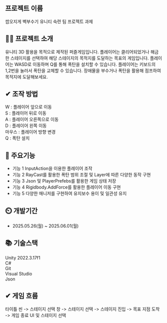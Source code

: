 ## 프로젝트 이름
쌉오지게 벽부수기
유니티 숙련 팀 프로젝트 과제    
## 👨‍🏫 프로젝트 소개
유니티 3D 활용을 목적으로 제작된 퍼즐게임입니다.
플레이어는 클리어되었거나 해금한 스테이지를 선택하여 해당 스테이지의 목적지를 도달하는 목표의 게임입니다.
플레이어는 WASD로 이동하며 Q를 통해 폭탄을 설치할 수 있습니다. 플레이어는 키보드의 1,2번을 눌러서 폭탄을 교체할 수 있습니다.
장애물을 부수거나 폭탄을 활용해 점프하여 목적지에 도달해보세요.

## ✔ 조작 방법
   W : 플레이어 앞으로 이동 <br/>
   S : 플레이어 뒤로 이동 <br/>
   A : 플레이어 오른쪽으로 이동 <br/>
   D : 플레이어 왼쪽 이동 <br/>
   마우스 : 플레이어 방향 변경 <br/>
   Q : 폭탄 설치 <br/>


## 💜 주요기능

- 기능 1
  InputAction을 이용한 플레이어 조작
- 기능 2
  RayCast를 활용한 폭탄 범위 조절 및 Layer에 따른 다양한 동작 구현 
- 기능 3
  Json 및 PlayerPrefebs를 활용한 게임 상태 저장
- 기능 4
  Rigidbody.AddForce를 활용한 플레이어 이동 구현
- 기능 5
  다양한 매니저를 구현하여 유지보수 용이 및 일관성 유지 
## ⏲️ 개발기간
- 2025.05.26(월) ~ 2025.06.01(월)


## 📚️ 기술스택

Unity 2022.3.17f1 <br/>
C# <br/>
Git <br/>
Visual Studio <br/>
Json <br/>

## ✔ 게임 흐름
타이틀 씬 -> 스테이지 선택 창 -> 스테이지 선택 -> 스테이지 진입 -> 목표 지점 도착 -> 게임 종료 UI 및 스테이지 선택

